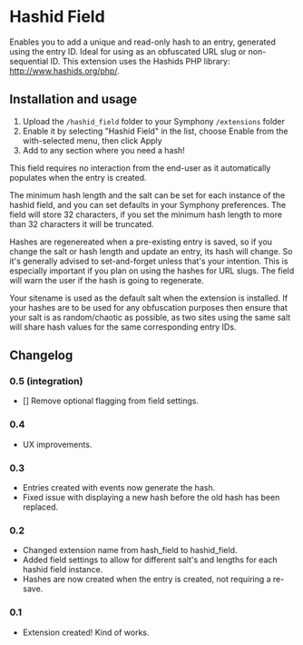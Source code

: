 # Hashid Field

Enables you to add a unique and read-only hash to an entry, generated using the entry ID. Ideal for using as an obfuscated URL slug or non-sequential ID. This extension uses the Hashids PHP library: http://www.hashids.org/php/.

## Installation and usage
 
1. Upload the `/hashid_field` folder to your Symphony `/extensions` folder
2. Enable it by selecting "Hashid Field" in the list, choose Enable from the with-selected menu, then click Apply
3. Add to any section where you need a hash!

This field requires no interaction from the end-user as it automatically populates when the entry is created.

The minimum hash length and the salt can be set for each instance of the hashid field, and you can set defaults in your Symphony preferences. The field will store 32 characters, if you set the minimum hash length to more than 32 characters it will be truncated.

Hashes are regenereated when a pre-existing entry is saved, so if you change the salt or hash length and update an entry, its hash will change. So it's generally advised to set-and-forget unless that's your intention. This is especially important if you plan on using the hashes for URL slugs. The field will warn the user if the hash is going to regenerate.

Your sitename is used as the default salt when the extension is installed. If your hashes are to be used for any obfuscation purposes then ensure that your salt is as random/chaotic as possible, as two sites using the same salt will share hash values for the same corresponding entry IDs.

## Changelog

### 0.5 (integration)

- [] Remove optional flagging from field settings.

### 0.4

- UX improvements.

### 0.3

- Entries created with events now generate the hash.
- Fixed issue with displaying a new hash before the old hash has been replaced.

### 0.2

- Changed extension name from hash_field to hashid_field.
- Added field settings to allow for different salt's and lengths for each hashid field instance.
- Hashes are now created when the entry is created, not requiring a re-save.

### 0.1

- Extension created! Kind of works.

